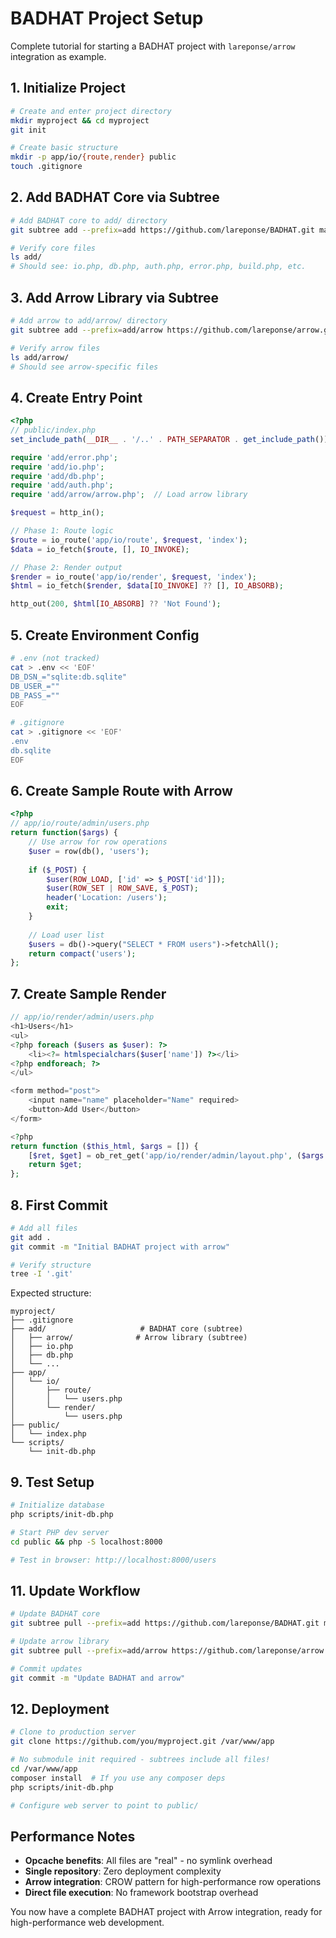 # BADHAT Project Setup

Complete tutorial for starting a BADHAT project with `lareponse/arrow` integration as example.

## 1. Initialize Project

```bash
# Create and enter project directory
mkdir myproject && cd myproject
git init

# Create basic structure
mkdir -p app/io/{route,render} public
touch .gitignore
```

## 2. Add BADHAT Core via Subtree

```bash
# Add BADHAT core to add/ directory
git subtree add --prefix=add https://github.com/lareponse/BADHAT.git main --squash

# Verify core files
ls add/
# Should see: io.php, db.php, auth.php, error.php, build.php, etc.
```

## 3. Add Arrow Library via Subtree

```bash
# Add arrow to add/arrow/ directory  
git subtree add --prefix=add/arrow https://github.com/lareponse/arrow.git main --squash

# Verify arrow files
ls add/arrow/
# Should see arrow-specific files
```

## 4. Create Entry Point

```php
<?php
// public/index.php
set_include_path(__DIR__ . '/..' . PATH_SEPARATOR . get_include_path());

require 'add/error.php';
require 'add/io.php';
require 'add/db.php';
require 'add/auth.php';
require 'add/arrow/arrow.php';  // Load arrow library

$request = http_in();

// Phase 1: Route logic
$route = io_route('app/io/route', $request, 'index');
$data = io_fetch($route, [], IO_INVOKE);

// Phase 2: Render output
$render = io_route('app/io/render', $request, 'index');
$html = io_fetch($render, $data[IO_INVOKE] ?? [], IO_ABSORB);

http_out(200, $html[IO_ABSORB] ?? 'Not Found');
```

## 5. Create Environment Config

```bash
# .env (not tracked)
cat > .env << 'EOF'
DB_DSN_="sqlite:db.sqlite"
DB_USER_=""
DB_PASS_=""
EOF

# .gitignore
cat > .gitignore << 'EOF'
.env
db.sqlite
EOF
```

## 6. Create Sample Route with Arrow

```php
<?php
// app/io/route/admin/users.php
return function($args) {
    // Use arrow for row operations
    $user = row(db(), 'users');
    
    if ($_POST) {
        $user(ROW_LOAD, ['id' => $_POST['id']]);
        $user(ROW_SET | ROW_SAVE, $_POST);
        header('Location: /users');
        exit;
    }
    
    // Load user list
    $users = db()->query("SELECT * FROM users")->fetchAll();
    return compact('users');
};
```

## 7. Create Sample Render

```php
// app/io/render/admin/users.php
<h1>Users</h1>
<ul>
<?php foreach ($users as $user): ?>
    <li><?= htmlspecialchars($user['name']) ?></li>
<?php endforeach; ?>
</ul>

<form method="post">
    <input name="name" placeholder="Name" required>
    <button>Add User</button>
</form>

<?php
return function ($this_html, $args = []) {
    [$ret, $get] = ob_ret_get('app/io/render/admin/layout.php', ($args ?? []) + ['main' => $this_html])
    return $get;
};
```

## 8. First Commit

```bash
# Add all files
git add .
git commit -m "Initial BADHAT project with arrow"

# Verify structure
tree -I '.git'
```

Expected structure:
```
myproject/
├── .gitignore
├── add/                     # BADHAT core (subtree)
│   ├── arrow/              # Arrow library (subtree)
│   ├── io.php
│   ├── db.php
│   └── ...
├── app/
│   └── io/
│       ├── route/
│       │   └── users.php
│       └── render/
│           └── users.php
├── public/
│   └── index.php
└── scripts/
    └── init-db.php
```

## 9. Test Setup

```bash
# Initialize database
php scripts/init-db.php

# Start PHP dev server
cd public && php -S localhost:8000

# Test in browser: http://localhost:8000/users
```

## 11. Update Workflow

```bash
# Update BADHAT core
git subtree pull --prefix=add https://github.com/lareponse/BADHAT.git main --squash

# Update arrow library  
git subtree pull --prefix=add/arrow https://github.com/lareponse/arrow.git main --squash

# Commit updates
git commit -m "Update BADHAT and arrow"
```

## 12. Deployment

```bash
# Clone to production server
git clone https://github.com/you/myproject.git /var/www/app

# No submodule init required - subtrees include all files!
cd /var/www/app
composer install  # If you use any composer deps
php scripts/init-db.php

# Configure web server to point to public/
```

## Performance Notes

- **Opcache benefits**: All files are "real" - no symlink overhead
- **Single repository**: Zero deployment complexity  
- **Arrow integration**: CROW pattern for high-performance row operations
- **Direct file execution**: No framework bootstrap overhead

You now have a complete BADHAT project with Arrow integration, ready for high-performance web development.


